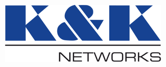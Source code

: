 ![K&K Networks GmbH - Logo](https://raw.githubusercontent.com/KuK-Networks/.github/main/profile/images/kuk-networks-logo-p.svg)
